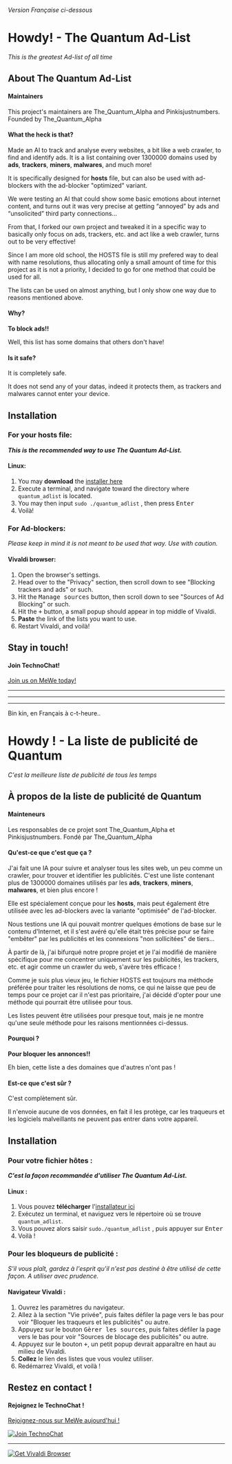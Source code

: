 *Version Française ci-dessous*

# Howdy! - The Quantum Ad-List
*This is the greatest Ad-list of all time*

## About The Quantum Ad-List
#### Maintainers
This project's maintainers are The_Quantum_Alpha and Pinkisjustnumbers.
Founded by The_Quantum_Alpha

#### What the heck is that?
Made an AI to track and analyse every websites, a bit like a web crawler, to find and identify ads.
It is a list containing over 1300000 domains used by **ads**, **trackers**, **miners**, **malwares**, and much more! 

It is specifically designed for **hosts** file, but can also be used with ad-blockers with the ad-blocker "optimized" variant.

We were testing an AI that could show some basic emotions about internet content, and turns out it was very precise at getting “annoyed” by ads and “unsolicited” third party connections…

From that, I forked our own project and tweaked it in a specific way to basically only focus on ads, trackers, etc. and act like a web crawler, turns out to be very effective!

Since I am more old school, the HOSTS file is still my prefered way to deal with name resolutions, thus allocating only a small amount of time for this project as it is not a priority, I decided to go for one method that could be used for all.

The lists can be used on almost anything, but I only show one way due to reasons mentioned above.

#### Why?
**To block ads!!**

Well, this list has some domains that others don't have!

#### Is it safe?
It is completely safe. 

It does not send any of your datas, indeed it protects them, as trackers and malwares cannot enter your device. 


## Installation
### For your **hosts** file:
***This is the recommended way to use The Quantum Ad-List.***
#### Linux:
1. You may **download** the [installer here](https://gitlab.com/The_Quantum_Alpha/the-quantum-ad-list/-/raw/master/quantum_adlist?inline=false)
2. Execute a terminal, and navigate toward the directory where `quantum_adlist` is located.
3. You may then input `sudo ./quantum_adlist` , then press <kbd>Enter</kbd>
4. Voilà!

### For Ad-blockers:
*Please keep in mind it is not meant to be used that way. Use with caution.*
#### Vivaldi browser:
1. Open the browser's settings.
2. Head over to the "Privacy" section, then scroll down to see "Blocking trackers and ads" or such.
3. Hit the <kbd>Manage sources</kbd> button, then scroll down to see "Sources of Ad Blocking" or such.
4. Hit the <kbd>+</kbd> button, a small popup should appear in top middle of Vivaldi. 
5. **Paste** the link of the lists you want to use.
7. Restart Vivaldi, and voilà!

## Stay in touch!
#### Join TechnoChat!
[Join us on MeWe today!](https://mewe.com/join/TechnoChat)

***
***
***

Bin kin, en Français à c-t-heure..

# Howdy ! - La liste de publicité de Quantum
*C'est la meilleure liste de publicité de tous les temps*

## À propos de la liste de publicité de Quantum
#### Mainteneurs
Les responsables de ce projet sont The_Quantum_Alpha et Pinkisjustnumbers.
Fondé par The_Quantum_Alpha

#### Qu'est-ce que c'est que ça ?
J'ai fait une IA pour suivre et analyser tous les sites web, un peu comme un crawler, pour trouver et identifier les publicités.
C'est une liste contenant plus de 1300000 domaines utilisés par les **ads**, **trackers**, **miners**, **malwares**, et bien plus encore ! 

Elle est spécialement conçue pour les **hosts**, mais peut également être utilisée avec les ad-blockers avec la variante "optimisée" de l'ad-blocker.

Nous testions une IA qui pouvait montrer quelques émotions de base sur le contenu d'Internet, et il s'est avéré qu'elle était très précise pour se faire "embêter" par les publicités et les connexions "non sollicitées" de tiers...

À partir de là, j'ai bifurqué notre propre projet et je l'ai modifié de manière spécifique pour me concentrer uniquement sur les publicités, les trackers, etc. et agir comme un crawler du web, s'avère très efficace !

Comme je suis plus vieux jeu, le fichier HOSTS est toujours ma méthode préférée pour traiter les résolutions de noms, ce qui ne laisse que peu de temps pour ce projet car il n'est pas prioritaire, j'ai décidé d'opter pour une méthode qui pourrait être utilisée pour tous.

Les listes peuvent être utilisées pour presque tout, mais je ne montre qu'une seule méthode pour les raisons mentionnées ci-dessus.

#### Pourquoi ?
**Pour bloquer les annonces!!**

Eh bien, cette liste a des domaines que d'autres n'ont pas !

#### Est-ce que c'est sûr ?
C'est complètement sûr. 

Il n'envoie aucune de vos données, en fait il les protège, car les traqueurs et les logiciels malveillants ne peuvent pas entrer dans votre appareil. 


## Installation
### Pour votre fichier **hôtes** :
***C'est la façon recommandée d'utiliser The Quantum Ad-List.***
#### Linux :
1. Vous pouvez **télécharger** l'[installateur ici](https://gitlab.com/The_Quantum_Alpha/the-quantum-ad-list/-/raw/master/Quantum_AdList?inline=false)
2. Exécutez un terminal, et naviguez vers le répertoire où se trouve `quantum_adlist`.
3. Vous pouvez alors saisir `sudo./quantum_adlist` , puis appuyer sur <kbd>Enter</kbd>
4. Voilà !

### Pour les bloqueurs de publicité :
*S'il vous plaît, gardez à l'esprit qu'il n'est pas destiné à être utilisé de cette façon. A utiliser avec prudence.*
#### Navigateur Vivaldi :
1. Ouvrez les paramètres du navigateur.
2. Allez à la section "Vie privée", puis faites défiler la page vers le bas pour voir "Bloquer les traqueurs et les publicités" ou autre.
3. Appuyez sur le bouton <kbd>Gèrer les sources</kbd>, puis faites défiler la page vers le bas pour voir "Sources de blocage des publicités" ou autre.
4. Appuyez sur le bouton <kbd>+</kbd>, un petit popup devrait apparaître en haut au milieu de Vivaldi. 
5. **Collez** le lien des listes que vous voulez utiliser.
7. Redémarrez Vivaldi, et voilà !

## Restez en contact !
#### Rejoignez le TechnoChat !
[Rejoignez-nous sur MeWe aujourd'hui !](https://mewe.com/join/TechnoChat)

<a href="https://mewe.com/join/TechnoChat"><img src="https://img.mewe.com/api/v2/group/5eab27fa87cee22e5cad5eab/public-image/5fd8115580c0a747fe56928b/1600x1600/img" alt="Join TechnoChat" style="border:0"></a>

***

<a href="https://vivaldi.com?pk_campaign=Banners&pk_kwd=728x90"><img src="https://vivaldi.com/buttons/files/vivaldi_browser_lg.png" alt="Get Vivaldi Browser" style="border:0"></a>
